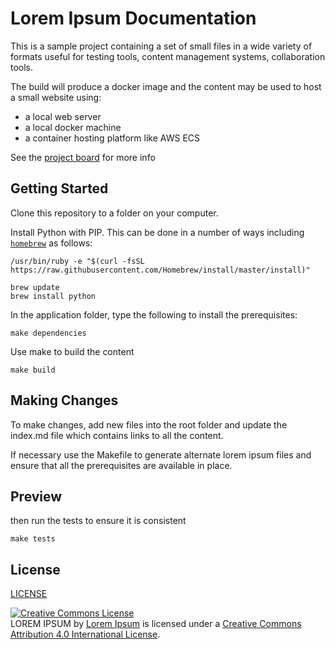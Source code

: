 # Lorem Ipsum Documentation

This is a sample project containing a set of small files in a wide variety of formats useful for testing tools, content management systems, collaboration tools.

The build will produce a docker image and the content may be used to host a small website using:

- a local web server
- a local docker machine
- a container hosting platform like AWS ECS

See the [project board](https://github.com/dougapd/loremipsum/projects/1) for more info

## Getting Started

Clone this repository to a folder on your computer.

Install Python with PIP. This can be done in a number of ways including [`homebrew`](https://brew.sh/) as follows:

```
/usr/bin/ruby -e "$(curl -fsSL https://raw.githubusercontent.com/Homebrew/install/master/install)"

brew update
brew install python
```

In the application folder, type the following to install the prerequisites:

```
make dependencies
```

Use make to build the content

```
make build
```

## Making Changes

To make changes, add new files into the root folder and update the index.md file which contains links to all the content.

If necessary use the Makefile to generate alternate lorem ipsum files and ensure that all the prerequisites are available in place.

## Preview

then run the tests to ensure it is consistent

```
make tests
```

## License

[LICENSE](LICENSE.txt)

<a rel="license" href="http://creativecommons.org/licenses/by/4.0/"><img alt="Creative Commons License" style="border-width:0" src="https://i.creativecommons.org/l/by/4.0/88x31.png" /></a><br /><span xmlns:dct="http://purl.org/dc/terms/" href="http://purl.org/dc/dcmitype/Dataset" property="dct:title" rel="dct:type">LOREM IPSUM</span> by <a xmlns:cc="http://creativecommons.org/ns#" href="https://github.com/dougapd/loremipsum" property="cc:attributionName" rel="cc:attributionURL">Lorem Ipsum</a> is licensed under a <a rel="license" href="http://creativecommons.org/licenses/by/4.0/">Creative Commons Attribution 4.0 International License</a>.

